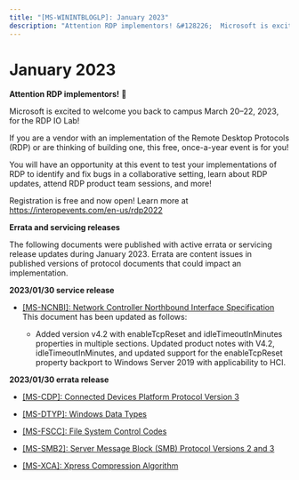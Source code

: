 ```yaml
---
title: "[MS-WININTBLOGLP]: January 2023"
description: "Attention RDP implementors! &#128226;  Microsoft is excited to welcome you back to campus March 20–22, 2023, for the RDP IO Lab!   If you are a"
---
```


# January 2023

<p> </p>
<p><b>Attention RDP implementors!</b> &#128226;</p>

<p>Microsoft is excited to welcome you back to campus March
20–22, 2023, for the RDP IO Lab! </p>

<p>If you are a vendor with an implementation of the Remote
Desktop Protocols (RDP) or are thinking of building one, this free, once-a-year
event is for you!</p>

<p>You will have an opportunity at this event to test your
implementations of RDP to identify and fix bugs in a collaborative setting,
learn about RDP updates, attend RDP product team sessions, and more! </p>

<p>Registration is free and now open! Learn more at <span><a href="https://interopevents.com/en-us/rdp2022">https://interopevents.com/en-us/rdp2022</a></span></p>

<p><b>Errata and servicing releases</b></p>

<p>The following documents were published with active errata or
servicing release updates during January 2023. Errata are content issues in
published versions of protocol documents that could impact an implementation.</p>

<p><b>2023/01/30 service release</b></p>

<ul><li><p><span><span> 
</span></span><span><a href="/openspecs/windows_protocols/MS-WINERRATA/ccf63615-e275-42e4-bc9f-1518ba3662ca">[MS-NCNBI]:
Network Controller Northbound Interface Specification</a></span><br>
This document has been updated as follows: </p>

<ul><li><p><span><span>  </span></span>Added
version v4.2 with enableTcpReset and idleTimeoutInMinutes properties in
multiple sections. Updated product notes with V4.2, idleTimeoutInMinutes, and
updated support for the enableTcpReset property backport to Windows Server 2019
with applicability to HCI.</p>

</li></ul></li></ul><p><b>2023/01/30 errata release</b></p>

<ul><li><p><span><span> 
</span></span><span><a href="/openspecs/windows_protocols/MS-WINERRATA/e3ee3d1e-2043-4ce1-9043-c15e4d21c230">[MS-CDP]:
Connected Devices Platform Protocol Version 3</a></span></p>

</li><li><p><span><span> 
</span></span><span><a href="/openspecs/windows_protocols/MS-WINERRATA/11dc2169-6fd7-44a1-b5ac-d8ffed66f39b">[MS-DTYP]:
Windows Data Types</a></span></p>

</li><li><p><span><span> 
</span></span><span><a href="/openspecs/windows_protocols/MS-WINERRATA/47d52c31-2fa8-4992-91eb-7617117a2214">[MS-FSCC]:
File System Control Codes</a></span></p>

</li><li><p><span><span> 
</span></span><span><a href="/openspecs/windows_protocols/MS-WINERRATA/2cdafcfa-ce51-426a-9678-630a505a1a35">[MS-SMB2]:
Server Message Block (SMB) Protocol Versions 2 and 3</a></span></p>

</li><li><p><span><span> 
</span></span><span><a href="/openspecs/windows_protocols/MS-WINERRATA/fcf3306b-da9e-4da5-b8d0-4152db713231">[MS-XCA]:
Xpress Compression Algorithm</a></span></p>

</li></ul>
                